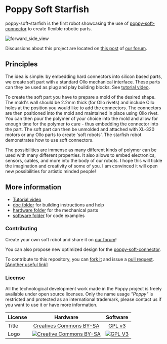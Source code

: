 # Poppy Soft Starfish

poppy-soft-starfish is the first robot showcasing the use of [poppy-soft-connector](https://github.com/poppy-project/poppy-soft-connector) to create flexible robotic parts.

![forward_side_view](doc/gif/forward_side_view.gif)

Discussions about this project are located on [this post](https://forum.poppy-project.org/t/poppy-soft-connector/2152) of [our forum](https://forum.poppy-project.org/).

## Principles 

The idea is simple: by embedding hard connectors into silicon based parts, we create soft part with a standard Ollo mechanical interface. These parts can they be used as plug and play building blocks. See [tutorial video](https://youtu.be/B3CZs55AJQo).

To create the soft part you have to prepare a mold of the desired shape. The mold's wall should be 2.2mm thick (for Ollo rivets) and include Ollo holes at the position you would like to add the connectors. The connectors are then positioned into the mold and maintained in place using Ollo rivet. You can then pour the polymer of your choice into the mold and allow for enough time for the polymer to cure - thus embedding the connector into the part. The soft part can then be unmolded and attached with XL-320 motors or any Ollo parts to create 'soft robots'. The starfish robot demonstrates how to use soft connectors.

The possibilities are immense as many different kinds of polymer can be used with many different properties. It also allows to embed electronics, sensors, cables, and more into the body of our robots. I hope this will tickle the imagination and creativity of some of you. I am convinced it will open new possibilities for artistic minded people!

## More information

- [Tutorial video](https://youtu.be/B3CZs55AJQo)
- [doc folder](doc) for building instructions and help
- [hardware folder](hardware) for the mechanical parts
- [software folder](software) for code examples


### Contributing

Create your own soft robot and share it on [our forum](https://forum.poppy-project.org/)!

You can also propose new optimized design for the [poppy-soft-connector](https://github.com/poppy-project/poppy-soft-connector).

To contribute to this repository, you can [fork it](https://help.github.com/articles/fork-a-repo/) and issue a [pull request](https://help.github.com/articles/using-pull-requests/). [[Another useful link]](https://gun.io/blog/how-to-github-fork-branch-and-pull-request/)


### License

All the technological development work made in the Poppy project is freely available under open source licenses. Only the name usage *"Poppy"* is restricted and protected as an international trademark, please contact us if you want to use it or have more information.

|   License     |     Hardware    |   Software      |
| ------------- | :-------------: | :-------------: |
| Title  | [Creatives Commons BY-SA](http://creativecommons.org/licenses/by-sa/4.0/)  |[GPL v3](http://www.gnu.org/licenses/gpl.html)  |
| Logo  | [![Creative Commons BY-SA](https://i.creativecommons.org/l/by-sa/4.0/88x31.png) ](http://creativecommons.org/licenses/by-sa/4.0/)  |[![GPL V3](https://www.gnu.org/graphics/gplv3-88x31.png)](http://www.gnu.org/licenses/gpl.html)  |
